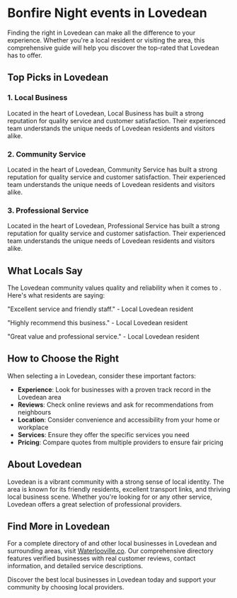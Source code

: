# Bonfire Night events in Lovedean

Finding the right  in Lovedean can make all the difference to your experience. Whether you're a local resident or visiting the area, this comprehensive guide will help you discover the top-rated  that Lovedean has to offer.

## Top Picks in Lovedean

### 1. Local Business
Located in the heart of Lovedean, Local Business has built a strong reputation for quality service and customer satisfaction. Their experienced team understands the unique needs of Lovedean residents and visitors alike.

### 2. Community Service
Located in the heart of Lovedean, Community Service has built a strong reputation for quality service and customer satisfaction. Their experienced team understands the unique needs of Lovedean residents and visitors alike.

### 3. Professional Service
Located in the heart of Lovedean, Professional Service has built a strong reputation for quality service and customer satisfaction. Their experienced team understands the unique needs of Lovedean residents and visitors alike.

## What Locals Say

The Lovedean community values quality and reliability when it comes to . Here's what residents are saying:

"Excellent service and friendly staff." - Local Lovedean resident

"Highly recommend this business." - Local Lovedean resident

"Great value and professional service." - Local Lovedean resident

## How to Choose the Right 

When selecting a  in Lovedean, consider these important factors:

- **Experience**: Look for businesses with a proven track record in the Lovedean area
- **Reviews**: Check online reviews and ask for recommendations from neighbours
- **Location**: Consider convenience and accessibility from your home or workplace
- **Services**: Ensure they offer the specific services you need
- **Pricing**: Compare quotes from multiple providers to ensure fair pricing

## About Lovedean

Lovedean is a vibrant community with a strong sense of local identity. The area is known for its friendly residents, excellent transport links, and thriving local business scene. Whether you're looking for  or any other service, Lovedean offers a great selection of professional providers.

## Find More  in Lovedean

For a complete directory of  and other local businesses in Lovedean and surrounding areas, visit [Waterlooville.co](https://waterlooville.co). Our comprehensive directory features verified businesses with real customer reviews, contact information, and detailed service descriptions.

Discover the best local businesses in Lovedean today and support your community by choosing local providers.

